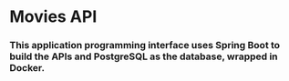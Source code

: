 # Movies API
### This application programming interface uses Spring Boot to build the APIs and PostgreSQL as the database, wrapped in Docker.
